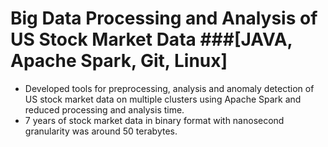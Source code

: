 # Big Data Processing and Analysis of US Stock Market Data ###[JAVA, Apache Spark, Git, Linux] 
-	Developed tools for preprocessing, analysis and anomaly detection of US stock market data on multiple clusters using Apache Spark and reduced processing and analysis time.
-	7 years of stock market data in binary format with nanosecond granularity was around 50 terabytes. 
